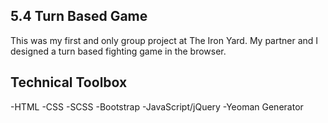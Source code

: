 ## 5.4 Turn Based Game
This was my first and only group project at The Iron Yard. My partner and I designed a turn based fighting game in the browser.

## Technical Toolbox
-HTML -CSS -SCSS -Bootstrap -JavaScript/jQuery -Yeoman Generator
